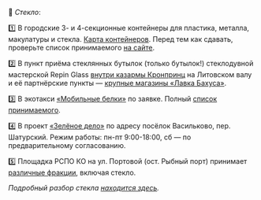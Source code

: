 🍾 *Стекло*:

1️⃣ В городские 3- и 4-секционные контейнеры для пластика, металла, макулатуры и стекла. [Карта контейнеров](https://new.esoo39.ru/%d1%80%d1%81%d0%be/).
Перед тем как сдавать, проверьте список принимаемого [на сайте](https://new.esoo39.ru/рсо).

2️⃣ В пункт приёма стеклянных бутылок \(только бутылок!\) стеклодувной мастерской Repin Glass [внутри казармы Кронпринц](https://t.me/ecoklgd/907) на Литовском валу и её партнёрские пункты — [крупные магазины «Лавка Бахуса»](https://t.me/ecoklgd/1423). 

3️⃣ В экотакси [«Мобильные белки»](https://belki39.ru/) по заявке. Полный [список принимаемого](https://belki39.ru/assets/files/belki-list.pdf).

4️⃣ В проект [«Зелёное дело»](https://про.зеленоедело.рф) по адресу посёлок Васильково, пер. Шатурский. Режим работы: пн-пт 9:00-18:00, сб — по предварительному согласованию.

5️⃣ Площадка РСПО КО на ул. Портовой \(ост. Рыбный порт\) принимает [различные фракции](https://t.me/ecoklgd/1199), включая стекло.

*Подробный разбор стекла [находится здесь](https://t.me/ecoklgd/1452).*
